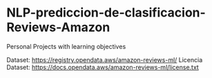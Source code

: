 # NLP-prediccion-de-clasificacion-Reviews-Amazon

Personal Projects with learning objectives

Dataset: https://registry.opendata.aws/amazon-reviews-ml/
Licencia Dataset: https://docs.opendata.aws/amazon-reviews-ml/license.txt
